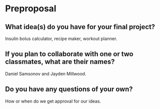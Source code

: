 # Preproposal

## What idea(s) do you have for your final project?
Insulin bolus calculator, recipe maker, workout planner.

## If you plan to collaborate with one or two classmates, what are their names?
Daniel Samsonov and Jayden Millwood.

## Do you have any questions of your own?
How or when do we get approval for our ideas.
